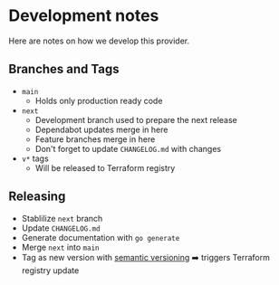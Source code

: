 # Development notes

Here are notes on how we develop this provider.

## Branches and Tags

- `main`
  - Holds only production ready code
- `next`
  - Development branch used to prepare the next release
  - Dependabot updates merge in here
  - Feature branches merge in here
  - Don't forget to update `CHANGELOG.md` with changes
- `v*` tags
  - Will be released to Terraform registry

## Releasing

- Stablilize `next` branch
- Update `CHANGELOG.md`
- Generate documentation with `go generate`
- Merge `next` into `main`
- Tag as new version with [semantic versioning](https://semver.org/) :arrow_right: triggers Terraform registry update
